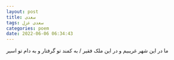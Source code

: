 ```yaml
---
layout: post
title: سعدی
tags: سعدی غزل
categories: poem
date: 2022-06-06 06:34:43
---
```


ما در این شهر غریبیم و در این ملک فقیر / به کمند تو گرفتار و به دام تو اسیر
